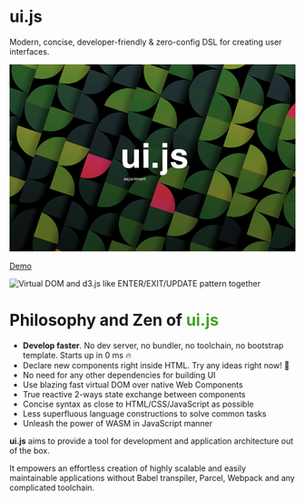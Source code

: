 # ui.js
Modern, concise, developer-friendly &amp; zero-config DSL for creating user interfaces.


![Demo](screenshot.png)

[Demo](https://ui.js.org)

![Virtual DOM and d3.js like ENTER/EXIT/UPDATE pattern together](letters.gif)



# Philosophy and Zen of <b style="color:#42a425">ui.js</b>

- **Develop faster**. No dev server, no bundler, no toolchain, no bootstrap template. Starts up in 0 ms 🔥
- Declare new components right inside HTML. Try any ideas right now! 🤘
- No need for any other dependencies for building UI
- Use blazing fast virtual DOM over native Web Components
- True reactive 2-ways state exchange between components
- Concise syntax as close to HTML/CSS/JavaScript as possible
- Less superfluous language constructions to solve common tasks
- Unleash the power of WASM in JavaScript manner

**ui.js** aims to provide a tool for development and application architecture out of the box.

It empowers an effortless creation of highly scalable and easily maintainable applications without Babel transpiler, Parcel, Webpack and any complicated toolchain.
